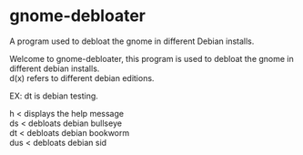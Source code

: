 # gnome-debloater
A program used to debloat the  gnome in different Debian installs.

Welcome to gnome-debloater, this program is used to debloat the gnome in different debian installs.  
d(x) refers to different debian editions.  
  
EX: dt is debian testing.  

h < displays the help message   
ds < debloats debian bullseye  
dt < debloats debian bookworm  
dus < debloats debian sid   
